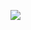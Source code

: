 [![](https://github-readme-stats.vercel.app/api/top-langs?username=dilongx&hide=html)](https://github.com/dilongx/DilongX/edit/master/README.md)
